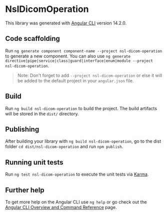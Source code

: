 # NslDicomOperation

This library was generated with [Angular CLI](https://github.com/angular/angular-cli) version 14.2.0.

## Code scaffolding

Run `ng generate component component-name --project nsl-dicom-operation` to generate a new component. You can also use `ng generate directive|pipe|service|class|guard|interface|enum|module --project nsl-dicom-operation`.
> Note: Don't forget to add `--project nsl-dicom-operation` or else it will be added to the default project in your `angular.json` file. 

## Build

Run `ng build nsl-dicom-operation` to build the project. The build artifacts will be stored in the `dist/` directory.

## Publishing

After building your library with `ng build nsl-dicom-operation`, go to the dist folder `cd dist/nsl-dicom-operation` and run `npm publish`.

## Running unit tests

Run `ng test nsl-dicom-operation` to execute the unit tests via [Karma](https://karma-runner.github.io).

## Further help

To get more help on the Angular CLI use `ng help` or go check out the [Angular CLI Overview and Command Reference](https://angular.io/cli) page.
